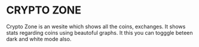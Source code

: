 # CRYPTO ZONE

Crypto Zone is an wesite which shows all the coins, exchanges. It shows stats regarding coins using beautoful graphs. It this you can togggle beteen dark and white mode also.